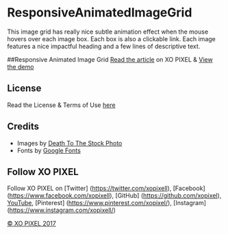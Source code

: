 # ResponsiveAnimatedImageGrid
This image grid has really nice subtle animation effect when the mouse hovers over each image box. Each box is also a clickable link. Each image features a nice impactful heading and a few lines of descriptive text.

##Responsive Animated Image Grid
[Read the article](http://xopixel.com/responsive-animated-image-grid-html5-css3/) on XO PIXEL
& [View the demo](http://xopixel.com/demo/Responsive%20Animated%20Image%20Grid%20/)

## License
Read the License & Terms of Use [here](http://xopixel.com/terms-licensing/)

## Credits
- Images by [Death To The Stock Photo](http://deathtothestockphoto.com/)
- Fonts by [Google Fonts](https://fonts.google.com/)

## Follow XO PIXEL
Follow XO PIXEL on [Twitter] (https://twitter.com/xopixell), [Facebook] (https://www.facebook.com/xopixell), [GitHub] (https://github.com/xopixel), [YouTube](https://www.youtube.com/user/xopixell), [Pinterest] (https://www.pinterest.com/xopixel/), [Instagram] (https://www.instagram.com/xopixell/)

[© XO PIXEL 2017](http://www.xopixel.com)
